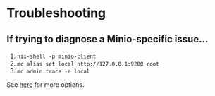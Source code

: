 # Troubleshooting

## If trying to diagnose a Minio-specific issue...

1. `nix-shell -p minio-client`
2. `mc alias set local http://127.0.0.1:9200 root`
3. `mc admin trace -e local`

See [here](https://min.io/docs/minio/linux/reference/minio-mc-admin/mc-admin-trace.html#description) for more
options.
